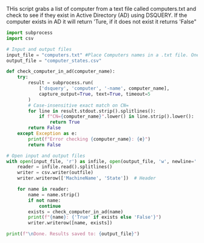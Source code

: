 THis script grabs a list of computer from a text file called computers.txt and check to see if they exist in Active Directory (AD) using DSQUERY. If the computer exists in AD it will return 'Ture, if it does not exist it returns 'False"
```python
import subprocess
import csv

# Input and output files
input_file = "computers.txt" #Place Computers names in a .txt file. One machine name per line. Store in the same directory as script.
output_file = "computer_states.csv"

def check_computer_in_ad(computer_name):
    try:
        result = subprocess.run(
            ['dsquery', 'computer', '-name', computer_name],
            capture_output=True, text=True, timeout=5
        )
        # Case-insensitive exact match on CN=
        for line in result.stdout.strip().splitlines():
            if f"CN={computer_name}".lower() in line.strip().lower():
                return True
        return False
    except Exception as e:
        print(f"Error checking {computer_name}: {e}")
        return False

# Open input and output files
with open(input_file, 'r') as infile, open(output_file, 'w', newline='') as outfile:
    reader = infile.read().splitlines()
    writer = csv.writer(outfile)
    writer.writerow(['MachineName', 'State'])  # Header

    for name in reader:
        name = name.strip()
        if not name:
            continue
        exists = check_computer_in_ad(name)
        print(f"{name}: {'True' if exists else 'False'}")
        writer.writerow([name, exists])

print(f"\nDone. Results saved to: {output_file}")
